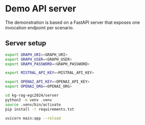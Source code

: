 # Demo API server

The demonstration is based on a FastAPI server that exposes one invocation endpoint per scenario.

## Server setup

<!-- TODO -->

```sh
export GRAPH_URI=<GRAPH_URI>
export GRAPH_USER=<GRAPH_USER>
export GRAPH_PASSWORD=<GRAPH_PASSWORD>

export MISTRAL_API_KEY=<MISTRAL_API_KEY>

export OPENAI_API_KEY=<OPENAI_API_KEY>
export OPENAI_ORG=<OPENAI_ORG>
```

```sh
cd kg-rag-egc2024/server
python3 -m venv .venv
source .venv/bin/activate
pip install -r requirements.txt

uvicorn main:app --reload
```
